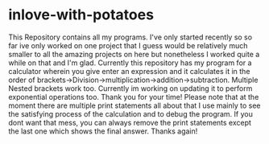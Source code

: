# inlove-with-potatoes
This Repository contains all my programs. 
I've only started recently so so far ive only worked on one project that I guess would be relatively much smaller to all the amazing projects on here 
but nonetheless I worked quite a while on that and I'm glad. 
Currently this repository has my program for a calculator wherein you give enter an expression and it calculates it in the order of 
brackets->Division->multiplication->addition->subtraction. Multiple Nested brackets work too. 
Currently im working on updating it to perform exponential operations too. Thank you for your time!
Please note that at the moment there are multiple print statements all about that I use mainly to see the satisfying process of the calculation and to debug the program.
If you dont want that mess, you can always remove the print statements except the last one which shows the final answer. Thanks again!
